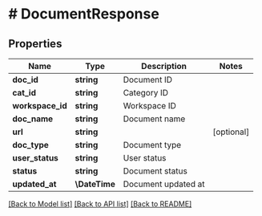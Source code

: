 # # DocumentResponse

## Properties

Name | Type | Description | Notes
------------ | ------------- | ------------- | -------------
**doc_id** | **string** | Document ID |
**cat_id** | **string** | Category ID |
**workspace_id** | **string** | Workspace ID |
**doc_name** | **string** | Document name |
**url** | **string** |  | [optional]
**doc_type** | **string** | Document type |
**user_status** | **string** | User status |
**status** | **string** | Document status |
**updated_at** | **\DateTime** | Document updated at |

[[Back to Model list]](../../README.md#models) [[Back to API list]](../../README.md#endpoints) [[Back to README]](../../README.md)
